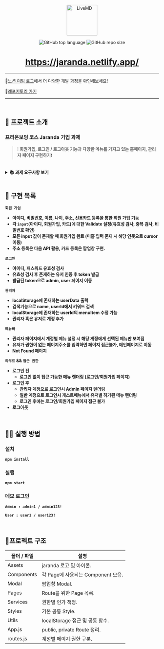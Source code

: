<p align='middle'>
<a href='https://jaranda.netlify.app/'><img src='https://user-images.githubusercontent.com/51367622/128473643-62cedb40-2390-4356-9db4-5ddb2cfa346e.png' width="100px;" alt="LiveMD" /></a></p>
<p align='middle'><img alt="GitHub top language" src="https://img.shields.io/github/languages/top/six-sense/jaranda?color=blueviolet"> <img alt="GitHub repo size" src="https://img.shields.io/github/repo-size/six-sense/jaranda"> 
<h1 align='middle'><a href='https://jaranda.netlify.app/'>https://jaranda.netlify.app/</a></h1>

---
🧐[노션 미팅 로그](https://first-english-d5d.notion.site/d789f1ad2e434084be98bb6c54a006b2)에서 더 다양한 개발 과정을 확인해보세요!

🎈[레포지토리 가기](https://github.com/six-sense/jaranda)

---

<br/>

## 📌 프로젝트 소개

###  프리온보딩 코스 Jaranda 기업 과제
> ❕ **회원가입, 로그인 / 로그아웃 기능과 다양한 메뉴를 가지고 있는 홈페이지, 관리자 페이지 구현하기**❗

<br/>

<details>
    <summary><STRONG>
       📚 과제 요구사항 보기
        <STRONG></summary>
    <div markdown="1">
<h3>1. 아래 정보를 입력받아 회원가입 페이지를 구현하고 로그인/로그아웃 기능을 구현해주세요.</h3>
- 이름<br/>
- 주소 (팝업을 이용해서 입력받음)<br/>
- 신용카드 정보 (팝업을 이용해서 입력받음)<br/>
- 나이<br/><br/>
1.1 관리자 로그인을 하면 등록한 계정 정보를 아래 방법을 이용하여 시각화 해 주세요.<br/>
- 테이블 Component 페이지 만들기<br/>
- Data Table 구현<br/>
- 페이지네이션 구현<br/>
- 검색기능 구현<br/><br/>
1.2 정보는 로컬 저장소 등 자유롭게 저장해도 됩니다.<br/><br/>
1.3 주소는 다음에서 제공하는 입력창을 사용해도 무방합니다.<br/><br/>
1.4 관리자 계정은 임의로 정의해도 됩니다.<br/><br/>
<h3>2. 다양한 메뉴를 가지고 있는 홈페이지 관리자 페이지를 구현해 주세요.</h3>
2.1 계정, 비밀번호만 입력하면 로그인이 되어야 합니다.<br/><br/>
2.2 로그인 된 계정은 자신에게 허용된 메뉴만 보여야 합니다.<br/><br/>
2.3 관리자는 계정을 임의로 생성할 수 있고 계정별로 볼 수 있는 메뉴를 설정할 수 있습니다.<br/><br/>
2.4 관리자 계정은 임의로 정의해도 됩니다.<br/><br/>
2.5 정보는 로컬 저장소 등 자유롭게 저장해도 됩니다.<br/><br/>
2.6 메뉴는 임의대로 정의해도 되며 메뉴를 선택했을 때 나오는 화면에는 메뉴명이 출력되면 됩니다.<br/><br/>
2.7 관리자 로그인을 하면 등록한 계정 정보를 아래 방법을 이용하여 시각화 해 주세요.<br/>
- 테이블 Component 페이지 만들기<br/>
- Data Table 구현<br/>
- 페이지네이션 구현<br/>
- 검색기능 구현<br/>
</div>
</details>
<br/>

## 📑 구현 목록

`회원 가입`

- 아이디, 비밀번호, 이름, 나이, 주소, 신용카드 등록을 통한 회원 가입 기능
- 각 `input`(아이디, 회원가입, 카드)에 대한 Validate 설정(유효성 검사, 중복 검사, 비밀번호 확인)
- 모든 input 값이 존재할 때 회원가입 완료 (미흡 입력 존재 시 해당 인풋으로 cursor 이동)
- 주소 등록은 다음 API 활용, 카드 등록은 팝업창 구현.

`로그인`

- 아이디, 패스워드 유효성 검사
- 유효성 검사 후 존재하는 유저 인증 후 token 발급
- 발급된 token으로 admin, user 페이지 이동

`관리자`

- localStorage에 존재하는 userData 출력
- 검색기능으로 name, userId에서 키워드 검색
- localStorage에 존재하는 userId의 menuItem 수정 가능
- 관리자 혹은 유저로 계정 추가

`메뉴바`

- 관리자 페이지에서 계정별 메뉴 설정 시 해당 계정에게 선택된 메뉴만 보여짐
- 유저가 권한이 없는 페이지주소를 입력하면 페이지 접근불가, 메인페이지로 이동
- Not Found 페이지
        

`라우트` && `접근 권한`

- 로그인 전
  - 로그인 없이 접근 가능한 메뉴 렌더링 (로그인/회원가입 페이지)
- 로그인 후
  - 관리자 계정으로 로그인시 Admin 페이지 렌더링
  - 일반 계정으로 로그인시 게스트메뉴에서 유저별 허가된 메뉴 렌더링
  - 로그인 후에는 로그인/회원가입 페이지 접근 불가
- 로그아웃

<br/>

## 👨‍💻 실행 방법

### 설치

`npm install`

### 실행

`npm start`

### 데모 로그인

`Admin : admin1 / admin123!`

`User : user1 / user123!`

<br/>

## 📂프로젝트 구조


| 폴더 / 파일 | 설명                               |
| ----------- | ---------------------------------- |
| Assets      | jaranda 로고 및 아이콘.            |
| Components  | 각 Page에 사용되는 Component 모음. |
| Modal       | 팝업창 Modal.                      |
| Pages       | Route를 위한 Page 목록.            |
| Services    | 권한별 인가 책정.                  |
| Styles      | 기본 공통 Style.                   |
| Utils       | localStorage 접근 및 공통 함수.    |
| App.js      | public, private Route 정리.        |
| routes.js   | 계정별 페이지 권한 구분.           |

<br/>
